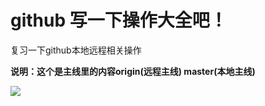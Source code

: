 # github 写一下操作大全吧！
复习一下github本地远程相关操作


 **说明：这个是主线里的内容origin(远程主线) master(本地主线)**
 
 
 
 ![](https://jhonjrg.github.io/github/Picture/IPerror.png)


